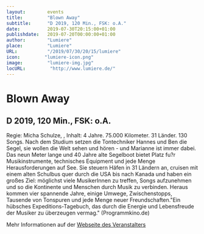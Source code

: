```yaml
---
layout:        events
title:         "Blown Away"
subtitle:      "D 2019, 120 Min., FSK: o.A."
date:          2019-07-30T20:15:00+01:00
publishdate:   2019-07-20T00:00:00+01:00
author:        "Lumiere"
place:         "Lumiere"
URL:           "/2019/07/30/20/15/lumiere"
icon:         "lumiere-icon.png"
image:         "lumiere-img.jpg"
locURL:         "http://www.lumiere.de/"
---
```


Blown Away
===========

D 2019, 120 Min., FSK: o.A.
-----------

Regie:  Micha Schulze, , Inhalt: 4 Jahre. 75.000 Kilometer. 31 Länder. 130 Songs. Nach dem Studium setzen die Tontechniker Hannes und Ben die Segel, sie wollen die Welt sehen und hören - und Marianne ist immer dabei. Das neun Meter lange und 40 Jahre alte Segelboot bietet Platz fu?r Musikinstrumente, technisches Equipment und jede Menge Herausforderungen auf See. Sie steuern Häfen in 31 Ländern an, cruisen mit einem alten Schulbus quer durch die USA bis nach Kanada und haben ein großes Ziel: möglichst viele MusikerInnen zu treffen, Songs aufzunehmen und so die Kontinente und Menschen durch Musik zu verbinden. Heraus kommen vier spannende Jahre, einige Umwege, Zwischenstopps, Tausende von Tonspuren und jede Menge neuer Freundschaften."Ein hübsches Expeditions-Tagebuch, das durch die Energie und Lebensfreude der Musiker zu überzeugen vermag." (Programmkino.de)

Mehr Informationen auf der [Webseite des Veranstalters](http://www.lumiere.de/19/07/blown.htm)
